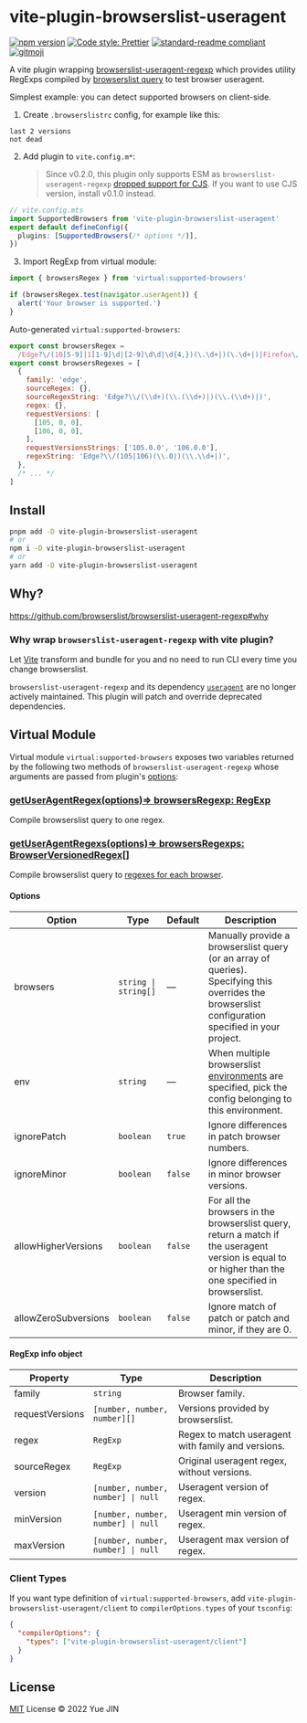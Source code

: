 # vite-plugin-browserslist-useragent

[![npm version](https://img.shields.io/npm/v/vite-plugin-browserslist-useragent)](https://www.npmjs.com/package/vite-plugin-browserslist-useragent)
[![Code style: Prettier](https://img.shields.io/badge/code_style-prettier-ff69b4.svg)](https://github.com/prettier/prettier)
[![standard-readme compliant](https://img.shields.io/badge/readme%20style-standard-brightgreen.svg)](https://github.com/RichardLitt/standard-readme)
[![gitmoji](https://img.shields.io/badge/gitmoji-%20😜%20😍-FFDD67.svg)](https://gitmoji.dev)

A vite plugin wrapping [browserslist-useragent-regexp](https://github.com/browserslist/browserslist-useragent-regexp) which provides utility RegExps compiled by [browserslist query](https://github.com/browserslist/browserslist#queries) to test browser useragent.

Simplest example: you can detect supported browsers on client-side.

1. Create `.browserslistrc` config, for example like this:

```
last 2 versions
not dead
```

2. Add plugin to `vite.config.m*`:
   > Since v0.2.0, this plugin only supports ESM as `browserslist-useragent-regexp` [dropped support for CJS](https://github.com/browserslist/browserslist-useragent-regexp/commit/41456bc22b789fee57384a00abb64e0690ded08a). If you want to use CJS version, install v0.1.0 instead.

```ts
// vite.config.mts
import SupportedBrowsers from 'vite-plugin-browserslist-useragent'
export default defineConfig({
  plugins: [SupportedBrowsers(/* options */)],
})
```

3. Import RegExp from virtual module:

```js
import { browsersRegex } from 'virtual:supported-browsers'

if (browsersRegex.test(navigator.userAgent)) {
  alert('Your browser is supported.')
}
```

Auto-generated `virtual:supported-browsers`:

```js
export const browsersRegex =
  /Edge?\/(10[5-9]|1[1-9]\d|[2-9]\d\d|\d{4,})(\.\d+|)(\.\d+|)|Firefox\/(10[4-9]|1[1-9]\d|[2-9]\d\d|\d{4,})\.\d+(\.\d+|)|Chrom(ium|e)\/(10[5-9]|1[1-9]\d|[2-9]\d\d|\d{4,})\.\d+(\.\d+|)|Maci.* Version\/(15\.([6-9]|\d{2,})|(1[6-9]|[2-9]\d|\d{3,})\.\d+)([,.]\d+|)( Mobile\/\w+|) Safari\/|Chrome.+OPR\/(9\d|\d{3,})\.\d+\.\d+|(CPU[ +]OS|iPhone[ +]OS|CPU[ +]iPhone|CPU IPhone OS|CPU iPad OS)[ +]+(15[._]([6-9]|\d{2,})|(1[6-9]|[2-9]\d|\d{3,})[._]\d+)([._]\d+|)|Opera Mini|Android:?[ /\-](10[6-9]|1[1-9]\d|[2-9]\d{2}|\d{4,})(\.\d+|)(\.\d+|)|Mobile Safari.+OPR\/(6[4-9]|[7-9]\d|\d{3,})\.\d+\.\d+|Android.+Firefox\/(10[5-9]|1[1-9]\d|[2-9]\d\d|\d{4,})\.\d+(\.\d+|)|Android.+Chrom(ium|e)\/(10[6-9]|1[1-9]\d|[2-9]\d\d|\d{4,})\.\d+(\.\d+|)|Android.+(UC? ?Browser|UCWEB|U3)[ /]?(13\.([4-9]|\d{2,})|(1[4-9]|[2-9]\d|\d{3,})\.\d+)\.\d+|SamsungBrowser\/(1[7-9]|[2-9]\d|\d{3,})\.\d+|Android.+MQQBrowser\/(13(\.([1-9]|\d{2,})|)|(1[4-9]|[2-9]\d|\d{3,})(\.\d+|))(\.\d+|)|K[Aa][Ii]OS\/(2\.([5-9]|\d{2,})|([3-9]|\d{2,})\.\d+)(\.\d+|)/
export const browsersRegexes = [
  {
    family: 'edge',
    sourceRegex: {},
    sourceRegexString: 'Edge?\\/(\\d+)(\\.(\\d+)|)(\\.(\\d+)|)',
    regex: {},
    requestVersions: [
      [105, 0, 0],
      [106, 0, 0],
    ],
    requestVersionsStrings: ['105.0.0', '106.0.0'],
    regexString: 'Edge?\\/(105|106)(\\.0|)(\\.\\d+|)',
  },
  /* ... */
]
```

## Install

```bash
pnpm add -D vite-plugin-browserslist-useragent
# or
npm i -D vite-plugin-browserslist-useragent
# or
yarn add -D vite-plugin-browserslist-useragent
```

## Why?

https://github.com/browserslist/browserslist-useragent-regexp#why

### Why wrap `browserslist-useragent-regexp` with vite plugin?

Let [Vite](https://github.com/vitejs/vite) transform and bundle for you and no need to run CLI every time you change browserslist.

`browserslist-useragent-regexp` and its dependency [`useragent`](https://github.com/3rd-Eden/useragent) are no longer actively maintained. This plugin will patch and override deprecated dependencies.

## Virtual Module

Virtual module `virtual:supported-browsers` exposes two variables returned by the following two methods of `browserslist-useragent-regexp` whose arguments are passed from plugin's [options](#options):

### [getUserAgentRegex(options)=> browsersRegexp: RegExp](https://browserslist.github.io/browserslist-useragent-regexp/functions/getUserAgentRegex.html)

Compile browserslist query to one regex.

### [getUserAgentRegexs(options)=> browsersRegexps: BrowserVersionedRegex[]](https://browserslist.github.io/browserslist-useragent-regexp/functions/getUserAgentRegexes.html)

Compile browserslist query to [regexes for each browser](#regexp-info-object).

#### Options

| Option               | Type                 | Default | Description                                                                                                                                              |
| -------------------- | -------------------- | ------- | -------------------------------------------------------------------------------------------------------------------------------------------------------- |
| browsers             | `string \| string[]` | —       | Manually provide a browserslist query (or an array of queries). Specifying this overrides the browserslist configuration specified in your project.      |
| env                  | `string`             | —       | When multiple browserslist [environments](https://github.com/ai/browserslist#environments) are specified, pick the config belonging to this environment. |
| ignorePatch          | `boolean`            | `true`  | Ignore differences in patch browser numbers.                                                                                                             |
| ignoreMinor          | `boolean`            | `false` | Ignore differences in minor browser versions.                                                                                                            |
| allowHigherVersions  | `boolean`            | `false` | For all the browsers in the browserslist query, return a match if the useragent version is equal to or higher than the one specified in browserslist.    |
| allowZeroSubversions | `boolean`            | `false` | Ignore match of patch or patch and minor, if they are 0.                                                                                                 |

#### RegExp info object

| Property        | Type                               | Description                                        |
| --------------- | ---------------------------------- | -------------------------------------------------- |
| family          | `string`                           | Browser family.                                    |
| requestVersions | `[number, number, number][]`       | Versions provided by browserslist.                 |
| regex           | `RegExp`                           | Regex to match useragent with family and versions. |
| sourceRegex     | `RegExp`                           | Original useragent regex, without versions.        |
| version         | `[number, number, number] \| null` | Useragent version of regex.                        |
| minVersion      | `[number, number, number] \| null` | Useragent min version of regex.                    |
| maxVersion      | `[number, number, number] \| null` | Useragent max version of regex.                    |

### Client Types

If you want type definition of `virtual:supported-browsers`, add `vite-plugin-browserslist-useragent/client` to `compilerOptions.types` of your `tsconfig`:

```json
{
  "compilerOptions": {
    "types": ["vite-plugin-browserslist-useragent/client"]
  }
}
```

## License

[MIT](./LICENSE) License © 2022 Yue JIN
